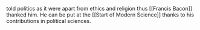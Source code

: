 told politics as it were apart from ethics and religion thus [[Francis Bacon]] thanked him. He can be put at the [[Start of Modern Science]] thanks to his contributions in political sciences. 